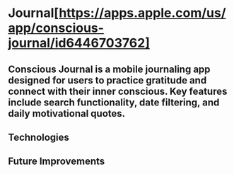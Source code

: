 # Journal[https://apps.apple.com/us/app/conscious-journal/id6446703762]
## Conscious Journal is a mobile journaling app designed for users to practice gratitude and connect with their inner conscious. Key features include search functionality, date filtering, and daily motivational quotes. 

## Technologies 



## Future Improvements

